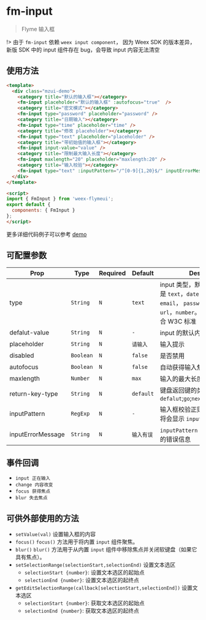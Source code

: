 # fm-input

> Flyme 输入框

!> 由于 `fm-input` 依赖 `weex input component`， 因为 Weex SDK 的版本差异，新版 SDK 中的 input 组件存在 bug，会导致 input 内容无法清空

## 使用方法
```html
<template>
  <div class="mzui-demo">
    <category title="默认的输入框"></category>
    <fm-input placeholder="默认的输入框" :autofocus="true"  />
    <category title="密文模式"></category>
    <fm-input type="password" placeholder="password" />
    <category title="日期输入"></category>
    <fm-input type="time" placeholder="time" />
    <category title="修改 placeholder"></category>
    <fm-input type="text" placeholder="placeholder" />
    <category title="带初始值的输入框"></category>
    <fm-input input-value="value" />
    <category title="限制最大输入长度"></category>
    <fm-input maxlength="20" placeholder="maxlength:20" />
    <category title="输入校验"></category>
    <fm-input type="text" :inputPattern="/^[0-9]{1,20}$/" inputErrorMessage="请输入数字" />
  </div>
</template>

<script>
import { FmInput } from 'weex-flymeui';
export default {
  components: { FmInput }
};
</script>
```

更多详细代码例子可以参考 [demo](https://github.com/FlymeApps/weex-flymeui/blob/master/example/component/input/index.vue)

## 可配置参数
| Prop | Type | Required | Default | Description |
|-------------|------------|--------|-----|-----|
| type | `String` |`N`| `text` | input 类型，默认值是 `text`。可以是 `text`，`date`，`datetime`，`email`， `password`，`tel`，`time`，`url`，`number`。每个 type 值都符合 W3C 标准 |
| defalut-value | `String` |`N`| `-` | input 的默认内容 |
| placeholder | `String` |`N`| `请输入` | 输入提示 |
| disabled | `Boolean` |`N`| `false` | 是否禁用 |
| autofocus | `Boolean` |`N`| `false` | 自动获得输入焦点 |
| maxlength | `Number` |`N`| `max` | 输入的最大长度 |
| return-key-type | `String` |`N`| `default` | 键盘返回键的类型,支持 `defalut`;`go`;`next`;`search`;`send`,`done` |
| inputPattern | `RegExp` |`N`| `-` | 输入框校验正则对象，校验不正确将会显示 `inputErrorMessage` |
| inputErrorMessage | `String` |`N`| `输入有误` | `inputPattern` 匹配不正确时显示的错误信息 |

## 事件回调

- `input 正在输入`
- `change 内容改变`
- `focus 获得焦点`
- `blur 失去焦点`

## 可供外部使用的方法

- `setValue(val)` 设置输入框的内容
- `focus()`
	`focus()` 方法用于将内置 `input` 组件聚焦。
- `blur()`
	`blur()` 方法用于从内置 `input` 组件中移除焦点并关闭软键盘（如果它具有焦点）。
- `setSelectionRange(selectionStart,selectionEnd)` 设置文本选区
	- `selectionStart {number}`: 设置文本选区的起始点
	- `selectionEnd {number}`: 设置文本选区的起终点
- `getEditSelectionRange(callback[selectionStart,selectionEnd])` 设置文本选区
	- `selectionStart {number}`: 获取文本选区的起始点
	- `selectionEnd {number}`: 获取文本选区的起终点

